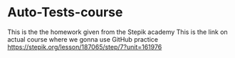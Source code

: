 # Auto-Tests-course
This is the the homework given from the Stepik academy
This is the link on actual course where we gonna use GitHub practice https://stepik.org/lesson/187065/step/7?unit=161976

